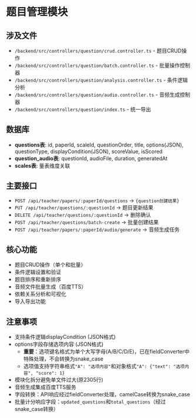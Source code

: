 # 题目管理模块

## 涉及文件
- `/backend/src/controllers/question/crud.controller.ts` - 题目CRUD操作
- `/backend/src/controllers/question/batch.controller.ts` - 批量操作控制器
- `/backend/src/controllers/question/analysis.controller.ts` - 条件逻辑分析
- `/backend/src/controllers/question/audio.controller.ts` - 音频生成控制器
- `/backend/src/controllers/question/index.ts` - 统一导出

## 数据库
- **questions表**: id, paperId, scaleId, questionOrder, title, options(JSON), questionType, displayCondition(JSON), scoreValue, isScored
- **question_audio表**: questionId, audioFile, duration, generatedAt
- **scales表**: 量表维度关联

## 主要接口
- `POST /api/teacher/papers/:paperId/questions` → `{question创建结果}`
- `PUT /api/teacher/questions/:questionId` → 题目更新结果
- `DELETE /api/teacher/questions/:questionId` → 删除确认
- `POST /api/teacher/questions/batch-create` → 批量创建结果
- `POST /api/teacher/papers/:paperId/audio/generate` → 音频生成任务

## 核心功能
- 题目CRUD操作（单个和批量）
- 条件逻辑设置和验证
- 题目排序和重新排序
- 音频文件批量生成（百度TTS）
- 依赖关系分析和可视化
- 导入导出功能

## 注意事项
- 支持条件逻辑displayCondition (JSON格式)
- options字段存储选项内容 (JSON格式)
  - **重要**：选项键名格式为单个大写字母(A/B/C/D/E)，已在fieldConverter中特殊处理，不会转换为snake_case
  - 选项值支持字符串格式`"A": "选项内容"`和对象格式`"A": {"text": "选项内容", "score": 1}`
- 模块化拆分避免单文件过大(原2305行)
- 音频生成集成百度TTS服务
- 字段转换：API响应经过fieldConverter处理，camelCase转换为snake_case
- 批量计分响应字段：`updated_questions`和`total_questions`（经过snake_case转换）